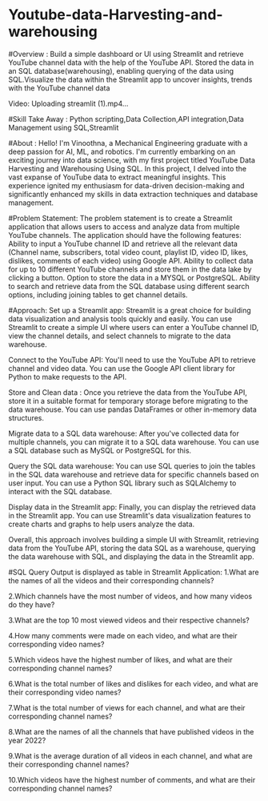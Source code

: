 # Youtube-data-Harvesting-and-warehousing

#Overview :
Build a simple dashboard or UI using Streamlit and retrieve YouTube channel data with the help of the YouTube API. Stored the data in an SQL database(warehousing), enabling querying of the data using SQL.Visualize the data within the Streamlit app to uncover insights, trends with the YouTube channel data

Video:
Uploading streamlit (1).mp4…



#Skill Take Away :
Python scripting,Data Collection,API integration,Data Management using SQL,Streamlit

#About :
Hello! I'm Vinoothna, a Mechanical Engineering graduate with a deep passion for AI, ML, and robotics. I'm currently embarking on an exciting journey into data science, with my first project titled YouTube Data Harvesting and Warehousing Using SQL. In this project, I delved into the vast expanse of YouTube data to extract meaningful insights. This experience ignited my enthusiasm for data-driven decision-making and significantly enhanced my skills in data extraction techniques and database management.

#Problem Statement:
The problem statement is to create a Streamlit application that allows users to access and analyze data from multiple YouTube channels.
The application should have the following features:
  Ability to input a YouTube channel ID and retrieve all the relevant data (Channel name, subscribers, total video count, playlist ID, video ID, likes, dislikes, comments of each video) using Google API.
 Ability to collect data for up to 10 different YouTube channels and store them in the data lake by clicking a button.
 Option to store the data in a MYSQL or PostgreSQL.
Ability to search and retrieve data from the SQL database using different search options, including joining tables to get channel details.

#Approach:
Set up a Streamlit app: Streamlit is a great choice for building data visualization and analysis tools quickly and easily. You can use Streamlit to create a simple UI where users can enter a YouTube channel ID, view the channel details, and select channels to migrate to the data warehouse.


Connect to the YouTube API: You'll need to use the YouTube API to retrieve channel and video data. You can use the Google API client library for Python to make requests to the API.

Store and Clean data : Once you retrieve the data from the YouTube API, store it in a suitable format for temporary storage before migrating to the data warehouse. You can use pandas DataFrames or other in-memory data structures.

Migrate data to a SQL data warehouse: After you've collected data for multiple channels, you can migrate it to a SQL data warehouse. You can use a SQL database such as MySQL or PostgreSQL for this.

Query the SQL data warehouse: You can use SQL queries to join the tables in the SQL data warehouse and retrieve data for specific channels based on user input. You can use a Python SQL library such as SQLAlchemy to interact with the SQL database.

Display data in the Streamlit app: Finally, you can display the retrieved data in the Streamlit app. You can use Streamlit's data visualization features to create charts and graphs to help users analyze the data.

Overall, this approach involves building a simple UI with Streamlit, retrieving data from the YouTube API, storing the data SQL as a warehouse, querying the data warehouse with SQL, and displaying the data in the Streamlit app.

#SQL Query Output is displayed as table in Streamlit Application:
1.What are the names of all the videos and their corresponding channels?


2.Which channels have the most number of videos, and how many videos do
 they have?

 
3.What are the top 10 most viewed videos and their respective channels?


4.How many comments were made on each video, and what are their
 corresponding video names?

 
5.Which videos have the highest number of likes, and what are their 
corresponding channel names?


6.What is the total number of likes and dislikes for each video, and what are 
their corresponding video names?


7.What is the total number of views for each channel, and what are their 
corresponding channel names?


8.What are the names of all the channels that have published videos in the year
 2022?

 
9.What is the average duration of all videos in each channel, and what are their 
corresponding channel names?


10.Which videos have the highest number of comments, and what are their 
corresponding channel names?
